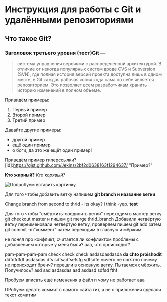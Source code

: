 # Инструкция для работы с Git и удалёнными репозиториями

## Что такое Git? 
### Заголовок третьего уровня (тест)Git — 
>система управления версиями с распределенной архитектурой. В отличие от некогда популярных систем вроде CVS и Subversion (SVN), где полная история версий проекта доступна лишь в одном месте, в Git каждая рабочая копия кода сама по себе является репозиторием. Это позволяет всем разработчикам хранить историю изменений в полном объеме.

Привидём примеры:
1. Первый пример
2. Второй пример
3. Третий пример

Давайте другие примеры:
* другой пример 
* ещё один пример
* о боги, да это же ещёт один пример! 

Приведём пример гиперссылки? 
 [id]:https://gist.github.com/Jekins/2bf2d0638163f1294637/ "Пример?"


**Кто жирный?**
*Кто корявый?*

![Попробуем вставить картинку](https://www.meme-arsenal.com/memes/9c079c0ea5dcacbf60e4a93befbc3fc8.jpg)

Для того чтобы добавить ветку напишем **git branch и название ветки** 

Change branch from second to thrid - its okay? 
i think -yep.
**test**

Для того чтобы "смёржить-соединить ветки" переходим в мастер ветку git checkout master
и пишем git merge thrid_branch
Добавили четвёртую ветку
переименовали четвёртую ветку, проверяем
пишем git add
затем 
git commit -m"коммент"
затем переходим в главную и мёржим

не понял про конфликт, считается ли конфликтом проблемы с добавлением которые у меня были? 
ааа, что происходит? 

pam-pam-pam-pam
check
check
check
asdasdasdasda
**da chto proishodit**
ddfdfdfdf
asdasdas
dfs
sdfsadfsefsfg
sdfsdfe
ничего не погятно почему не происходит бренч? 
перешли в основную ветку. Пытаемся смёржить. Получилось? asd
sad
asdasdas
asd
asdasd
sdfsd
fthf


Пробуем вписать ещё изменения в файл п
чому не работает ааа

ПРобуем делать коммит с самого сайта гит, а не с приложения
сделали текст
комитим 
